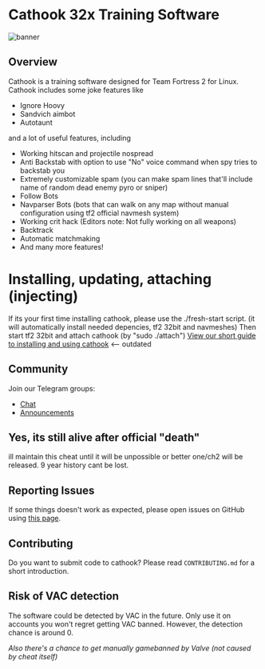 # Cathook 32x Training Software
![banner](https://i.ibb.co/FHM2JXY/cathook.png)

## Overview

Cathook is a training software designed for Team Fortress 2 for Linux. Cathook includes some joke features like

* Ignore Hoovy
* Sandvich aimbot
* Autotaunt

and a lot of useful features, including

* Working hitscan and projectile nospread
* Anti Backstab with option to use "No" voice command when spy tries to backstab you
* Extremely customizable spam (you can make spam lines that'll include name of random dead enemy pyro or sniper)
* Follow Bots
* Navparser Bots (bots that can walk on any map without manual configuration using tf2 official navmesh system)
* Working crit hack (Editors note: Not fully working on all weapons)
* Backtrack
* Automatic matchmaking
* And many more features!

# Installing, updating, attaching (injecting)

If its your first time installing cathook, please use the ./fresh-start script.
(it will automatically install needed depencies, tf2 32bit and navmeshes)
Then start tf2 32bit and attach cathook (by "sudo ./attach")
[View our short guide to installing and using cathook](https://youtu.be/iCz-3kYWJ5Q) <-- outdated 

## Community
Join our Telegram groups:
- [Chat](https://t.me/cathookcom)
- [Announcements](https://t.me/cathookmel)
## Yes, its still alive after official "death"

ill maintain this cheat until it will be unpossible or better one/ch2 will be released.
9 year history cant be lost.

## Reporting Issues

If some things doesn't work as expected, please open issues on GitHub using [this page](https://github.com/mlemlody/cathook/issues).

## Contributing

Do you want to submit code to cathook? Please read `CONTRIBUTING.md` for a short introduction.

## Risk of VAC detection

The software could be detected by VAC in the future. Only use it on accounts you won't regret getting VAC banned. However, the detection chance is around 0.

*Also there's a chance to get manually gamebanned by Valve (not caused by cheat itself)*
